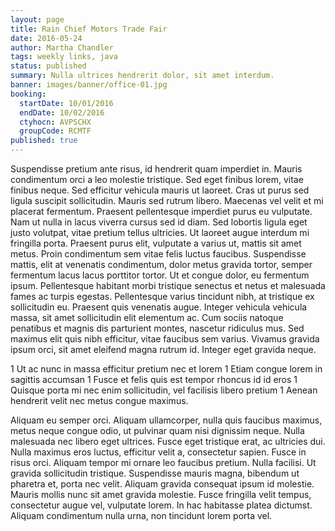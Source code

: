 ```yaml
---
layout: page
title: Rain Chief Motors Trade Fair
date: 2016-05-24
author: Martha Chandler
tags: weekly links, java
status: published
summary: Nulla ultrices hendrerit dolor, sit amet interdum.
banner: images/banner/office-01.jpg
booking:
  startDate: 10/01/2016
  endDate: 10/02/2016
  ctyhocn: AVPSCHX
  groupCode: RCMTF
published: true
---
```

Suspendisse pretium ante risus, id hendrerit quam imperdiet in. Mauris condimentum orci a leo molestie tristique. Sed eget finibus lorem, vitae finibus neque. Sed efficitur vehicula mauris ut laoreet. Cras ut purus sed ligula suscipit sollicitudin. Mauris sed rutrum libero. Maecenas vel velit et mi placerat fermentum. Praesent pellentesque imperdiet purus eu vulputate. Nam ut nulla in lacus viverra cursus sed id diam. Sed lobortis ligula eget justo volutpat, vitae pretium tellus ultricies. Ut laoreet augue interdum mi fringilla porta. Praesent purus elit, vulputate a varius ut, mattis sit amet metus. Proin condimentum sem vitae felis luctus faucibus. Suspendisse mattis, elit at venenatis condimentum, dolor metus gravida tortor, semper fermentum lacus lacus porttitor tortor. Ut et congue dolor, eu fermentum ipsum.
Pellentesque habitant morbi tristique senectus et netus et malesuada fames ac turpis egestas. Pellentesque varius tincidunt nibh, at tristique ex sollicitudin eu. Praesent quis venenatis augue. Integer vehicula vehicula massa, sit amet sollicitudin elit elementum ac. Cum sociis natoque penatibus et magnis dis parturient montes, nascetur ridiculus mus. Sed maximus elit quis nibh efficitur, vitae faucibus sem varius. Vivamus gravida ipsum orci, sit amet eleifend magna rutrum id. Integer eget gravida neque.

1 Ut ac nunc in massa efficitur pretium nec et lorem
1 Etiam congue lorem in sagittis accumsan
1 Fusce et felis quis est tempor rhoncus id id eros
1 Quisque porta mi nec enim sollicitudin, vel facilisis libero pretium
1 Aenean hendrerit velit nec metus congue maximus.

Aliquam eu semper orci. Aliquam ullamcorper, nulla quis faucibus maximus, metus neque congue odio, ut pulvinar quam nisi dignissim neque. Nulla malesuada nec libero eget ultrices. Fusce eget tristique erat, ac ultricies dui. Nulla maximus eros luctus, efficitur velit a, consectetur sapien. Fusce in risus orci. Aliquam tempor mi ornare leo faucibus pretium. Nulla facilisi. Ut gravida sollicitudin tristique. Suspendisse mauris magna, bibendum ut pharetra et, porta nec velit. Aliquam gravida consequat ipsum id molestie. Mauris mollis nunc sit amet gravida molestie. Fusce fringilla velit tempus, consectetur augue vel, vulputate lorem. In hac habitasse platea dictumst. Aliquam condimentum nulla urna, non tincidunt lorem porta vel.

